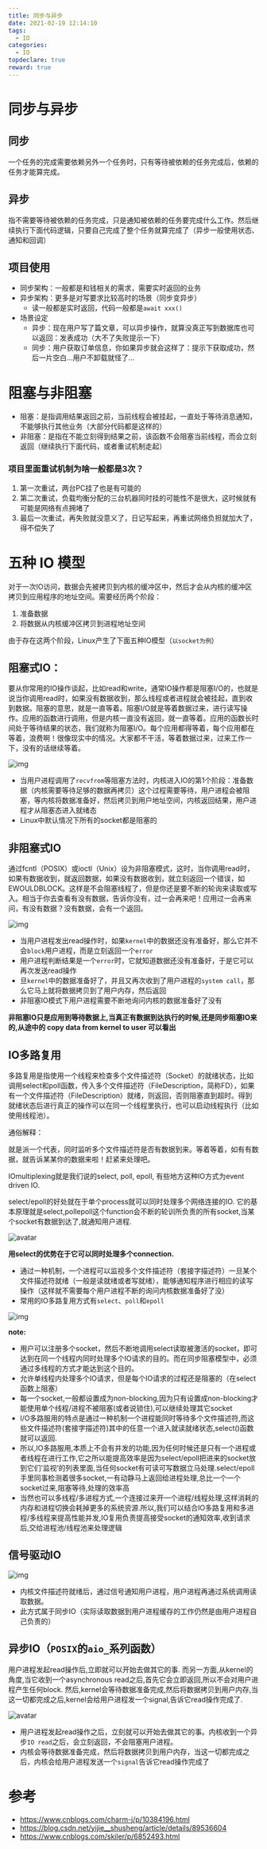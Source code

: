 ```yaml
---
title: 同步与异步
date: 2021-02-19 12:14:10
tags:
  - IO
categories:
  - IO
topdeclare: true
reward: true
---
```


# 同步与异步

## 同步

一个任务的完成需要依赖另外一个任务时，只有等待被依赖的任务完成后，依赖的任务才能算完成。

## 异步

指不需要等待被依赖的任务完成，只是通知被依赖的任务要完成什么工作。然后继续执行下面代码逻辑，只要自己完成了整个任务就算完成了（异步一般使用状态、通知和回调）

## 项目使用

- 同步架构：一般都是和钱相关的需求，需要实时返回的业务
- 异步架构：更多是对写要求比较高时的场景（同步变异步）
  - 读一般都是实时返回，代码一般都是`await xxx()`
- 场景设定
  - 异步：现在用户写了篇文章，可以异步操作，就算没真正写到数据库也可以返回：发表成功（大不了失败提示一下）
  - 同步：用户获取订单信息，你如果异步就会这样了：提示下获取成功，然后一片空白...用户不卸载就怪了...

# 阻塞与非阻塞

- 阻塞：是指调用结果返回之前，当前线程会被挂起，一直处于等待消息通知，不能够执行其他业务（大部分代码都是这样的）
- 非阻塞：是指在不能立刻得到结果之前，该函数不会阻塞当前线程，而会立刻返回（继续执行下面代码，或者重试机制走起）

### 项目里面重试机制为啥一般都是3次？

1. 第一次重试，两台PC挂了也是有可能的
2. 第二次重试，负载均衡分配的三台机器同时挂的可能性不是很大，这时候就有可能是网络有点拥堵了
3. 最后一次重试，再失败就没意义了，日记写起来，再重试网络负担就加大了，得不偿失了

# 五种 IO 模型

对于一次IO访问，数据会先被拷贝到内核的缓冲区中，然后才会从内核的缓冲区拷贝到应用程序的地址空间。需要经历两个阶段：

1. 准备数据
2. 将数据从内核缓冲区拷贝到进程地址空间

由于存在这两个阶段，Linux产生了下面五种IO模型（`以socket为例`）

## 阻塞式IO：

要从你常用的IO操作谈起，比如read和write，通常IO操作都是阻塞I/O的，也就是说当你调用read时，如果没有数据收到，那么线程或者进程就会被挂起，直到收到数据。阻塞的意思，就是一直等着。阻塞I/O就是等着数据过来，进行读写操作。应用的函数进行调用，但是内核一直没有返回，就一直等着。应用的函数长时间处于等待结果的状态，我们就称为阻塞I/O。每个应用都得等着，每个应用都在等着，浪费啊！很像现实中的情况。大家都不干活，等着数据过来，过来工作一下，没有的话继续等着。

![img](IO_04模型/1068826-20170514141900066-500353710.png)

- 当用户进程调用了`recvfrom`等阻塞方法时，内核进入IO的第1个阶段：准备数据（内核需要等待足够的数据再拷贝）这个过程需要等待，用户进程会被阻塞，等内核将数据准备好，然后拷贝到用户地址空间，内核返回结果，用户进程才从阻塞态进入就绪态
- Linux中默认情况下所有的socket都是阻塞的

## 非阻塞式IO

通过fcntl（POSIX）或ioctl（Unix）设为非阻塞模式，这时，当你调用read时，如果有数据收到，就返回数据，如果没有数据收到，就立刻返回一个错误，如EWOULDBLOCK。这样是不会阻塞线程了，但是你还是要不断的轮询来读取或写入。相当于你去查看有没有数据，告诉你没有，过一会再来吧！应用过一会再来问，有没有数据？没有数据，会有一个返回。

![img](IO_04模型/unblockIO.png)

- 当用户进程发出read操作时，如果`kernel`中的数据还没有准备好，那么它并不会`block`用户进程，而是立刻返回一个`error`
- 用户进程判断结果是一个`error`时，它就知道数据还没有准备好，于是它可以再次发送read操作
- 旦`kernel`中的数据准备好了，并且又再次收到了用户进程的`system call`，那么它马上就将数据拷贝到了用户内存，然后返回
- 非阻塞IO模式下用户进程需要不断地询问内核的数据准备好了没有

**非阻塞IO只是应用到等待数据上,当真正有数据到达执行的时候,还是同步阻塞IO来的,从途中的 copy data from kernel to user 可以看出**

##  IO多路复用

多路复用是指使用一个线程来检查多个文件描述符（Socket）的就绪状态，比如调用select和poll函数，传入多个文件描述符（FileDescription，简称FD），如果有一个文件描述符（FileDescription）就绪，则返回，否则阻塞直到超时。得到就绪状态后进行真正的操作可以在同一个线程里执行，也可以启动线程执行（比如使用线程池）。

通俗解释：

就是派一个代表，同时监听多个文件描述符是否有数据到来。等着等着，如有有数据，就告诉某某你的数据来啦！赶紧来处理吧。

IOmultiplexing就是我们说的select, poll, epoll, 有些地方这种IO方式为event driven IO.

select/epoll的好处就在于单个process就可以同时处理多个网络连接的IO. 它的基本原理就是select,pollepoll这个function会不断的轮训所负责的所有socket,当某个socket有数据到达了,就通知用户进程.

![avatar](IO_04模型/muti_io.png)

**用select的优势在于它可以同时处理多个connection.**

- 通过一种机制，一个进程可以监视多个文件描述符（套接字描述符）一旦某个文件描述符就绪（一般是读就绪或者写就绪），能够通知程序进行相应的读写操作（这样就不需要每个用户进程不断的询问内核数据准备好了没）
- 常用的IO多路复用方式有`select`、`poll`和`epoll`

![img](IO_04模型/1593096-20190215160540553-1263619538.png)

**note:**

- 用户可以注册多个socket，然后不断地调用select读取被激活的socket，即可达到在同一个线程内同时处理多个IO请求的目的。而在同步阻塞模型中，必须通过多线程的方式才能达到这个目的。
- 允许单线程内处理多个IO请求，但是每个IO请求的过程还是阻塞的（在select函数上阻塞）
- 每一个socket,一般都设置成为non-blocking,因为只有设置成non-blocking才能使用单个线程/进程不被阻塞(或者说锁住),可以继续处理其它socket
- I/O多路服用的特点是通过一种机制一个进程能同时等待多个文件描述符,而这些文件描述符(套接字描述符)其中的任意一个进入就读就绪状态,select()函数就可以返回.
- 所以,IO多路服用,本质上不会有并发的功能,因为任何时候还是只有一个进程或者线程在进行工作,它之所以能提高效率是因为select/epoll把进来的socket放到它们’监视’的列表里面,当任何socket有可读可写数据立马处理.select/epoll手里同事检测着很多socket,一有动静马上返回给进程处理,总比一个一个socket过来,阻塞等待,处理的效率高
- 当然也可以多线程/多进程方式,一个连接过来开一个进程/线程处理,这样消耗的内存和进程切换会耗掉更多的系统资源.所以,我们可以结合IO多路复用和多进程/多线程来提高性能并发,IO复用负责提高接受socket的通知效率,收到请求后,交给进程池/线程池来处理逻辑



## 信号驱动IO

![img](IO_04模型/1127869-20181210212934040-13536334.png)

- 内核文件描述符就绪后，通过信号通知用户进程，用户进程再通过系统调用读取数据。
- 此方式属于同步IO（实际读取数据到用户进程缓存的工作仍然是由用户进程自己负责的）

## **异步IO**（`POSIX`的`aio_`系列函数）

用户进程发起read操作后,立即就可以开始去做其它的事. 而另一方面,从kernel的角度,当它收到一个asynchronous read之后,首先它会立即返回,所以不会对用户进程产生任何block. 然后,kernel会等待数据准备完成,然后将数据拷贝到用户内存,当这一切都完成之后,kernel会给用户进程发一个signal,告诉它read操作完成了.

![avatar](IO_04模型/asynchronize_io.png)

- 用户进程发起read操作之后，立刻就可以开始去做其它的事。内核收到一个异步`IO read`之后，会立刻返回，不会阻塞用户进程。
- 内核会等待数据准备完成，然后将数据拷贝到用户内存，当这一切都完成之后，内核会给用户进程发送一个`signal`告诉它read操作完成了



# 参考

- https://www.cnblogs.com/charm-j/p/10384196.html
- https://blog.csdn.net/yijie__shusheng/article/details/89536604
- https://www.cnblogs.com/skiler/p/6852493.html